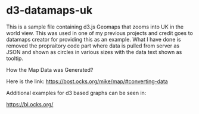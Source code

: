 # d3-datamaps-uk

This is a sample file containing d3.js Geomaps that zooms into UK in the world view. This was used in one of my previous projects and credit goes to datamaps creator for providing this as an example. What I have done is removed the propraitory code part where data is pulled from server as JSON and shown as circles in various sizes with the data text shown as tooltip.


How the Map Data was Generated? 

Here is the link: https://bost.ocks.org/mike/map/#converting-data

Additional examples for d3 based graphs can be seen in:

https://bl.ocks.org/


